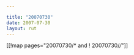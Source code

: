 ```yaml
---

title: "20070730"
date: 2007-07-30
layout: rut
---
```


[[!map pages="20070730/* and ! 20070730/*/*"]]
